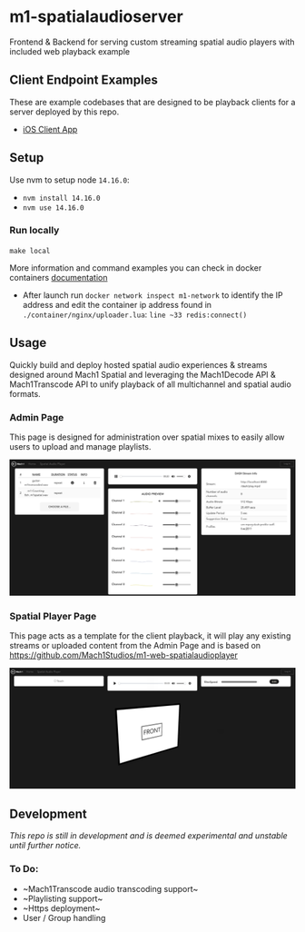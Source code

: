 # m1-spatialaudioserver

Frontend & Backend for serving custom streaming spatial audio players with included web playback example

## Client Endpoint Examples
These are example codebases that are designed to be playback clients for a server deployed by this repo.
- [iOS Client App](https://github.com/Mach1Studios/m1-spatialaudio-client-ios)

## Setup

Use nvm to setup node `14.16.0`:

-   `nvm install 14.16.0`
-   `nvm use 14.16.0`



### Run locally
`make local`

More information and command examples you can check in docker containers [documentation](./containers/README.md)

- After launch run `docker network inspect m1-network` to identify the IP address and edit the container ip address found in `./container/nginx/uploader.lua`: `line ~33 redis:connect()`

## Usage

Quickly build and deploy hosted spatial audio experiences & streams designed around Mach1 Spatial and leveraging the Mach1Decode API & Mach1Transcode API to unify playback of all multichannel and spatial audio formats.

### Admin Page

This page is designed for administration over spatial mixes to easily allow users to upload and manage playlists.

![Admin Page](.README/admin-page.png)

### Spatial Player Page

This page acts as a template for the client playback, it will play any existing streams or uploaded content from the Admin Page and is based on <https://github.com/Mach1Studios/m1-web-spatialaudioplayer>

![Spatial Player Page](.README/spatial-player-page.png)

## Development

_This repo is still in development and is deemed experimental and unstable until further notice._

### To Do:

- ~Mach1Transcode audio transcoding support~
- ~Playlisting support~
- ~Https deployment~
- User / Group handling
